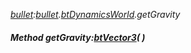 _[bullet](../../modules/bullet/bullet-module.md):[bullet](../../modules/bullet/bullet-module.md).[btDynamicsWorld](../../modules/bullet/bullet-btdynamicsworld.md).getGravity_
##### Method getGravity:[btVector3](../../modules/bullet/bullet-btvector3.md)(  )
